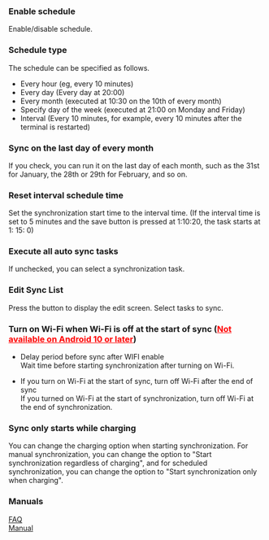 ### Enable schedule  

Enable/disable schedule.  

### Schedule type  

The schedule can be specified as follows.  

- Every hour (eg, every 10 minutes)  
- Every day (Every day at 20:00)  
- Every month (executed at 10:30 on the 10th of every month)  
- Specify day of the week (executed at 21:00 on Monday and Friday)  
- Interval (Every 10 minutes, for example, every 10 minutes after the terminal is restarted)  

### Sync on the last day of every month  

If you check, you can run it on the last day of each month, such as the 31st for January, the 28th or 29th for February, and so on.  

### Reset interval schedule time  

Set the synchronization start time to the interval time. (If the interval time is set to 5 minutes and the save button is pressed at 1:10:20, the task starts at 1: 15: 0)  

### Execute all auto sync tasks  

If unchecked, you can select a synchronization task.  

### Edit Sync List  
Press the button to display the edit screen. Select tasks to sync.  

### Turn on Wi-Fi when Wi-Fi is off at the start of sync (<span style="color: red; "><u>Not available on Android 10 or later</u></span>)  

- Delay period before sync after WIFI enable   
Wait time before starting synchronization after turning on Wi-Fi.  

- If you turn on Wi-Fi at the start of sync, turn off Wi-Fi after the end of sync  
If you turned on Wi-Fi at the start of synchronization, turn off Wi-Fi at the end of synchronization.  

### Sync only starts while charging  

You can change the charging option when starting synchronization. For manual synchronization, you can change the option to "Start synchronization regardless of charging", and for scheduled synchronization, you can change the option to "Start synchronization only when charging".  

### Manuals  
[FAQ](https://sentaroh.github.io/Documents/SMBSync2/SMBSync2_FAQ_EN.htm)  
[Manual](https://sentaroh.github.io/Documents/SMBSync2/SMBSync2_Desc_EN.htm)   
